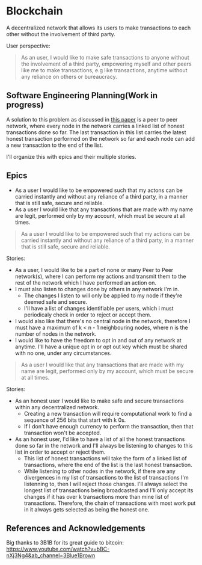 # Blockchain

A decentralized network that allows its users to make transactions to each other without the involvement of third party.

User perspective:

> As an user, I would like to make safe transactions to anyone without the involvement of a third party, empowering myself and other peers like me to make 
> transactions, e.g like transactions, anytime without any reliance on others or bureaucracy.

## Software Engineering Planning(Work in progress)

A solution to this problem as discussed in [this paper](https://bitcoin.org/bitcoin.pdf) is a peer to peer network, where every node in the network carries a linked list of honest transactions done so far. The last transaction in this list carries the latest honest transaction performed on the network so far and each node can add a new transaction to the end of the list.

I'll organize this with epics and their multiple stories.

## Epics

- As a user I would like to be empowered such that my actons can be carried instantly and without any reliance of a third party, in a manner that is still safe, secure and reliable.
- As a user I would like that any transactions that are made with my name are legit, performed only by my account, which must be secure at all times.

> As a user I would like to be empowered such that my actions can be carried instantly and without any reliance of a third party, in a manner that is still safe, secure and reliable.

Stories:
- As a user, I would like to be a part of none or many Peer to Peer network(s), where I can perform my actions and transmit them to the rest of the network which I have performed an action on.
- I must also listen to changes done by others in any network I'm in.
   - The changes I listen to will only be applied to my node if they're deemed safe and secure.
   - I'll have a list of changes identifiable per users, which i must periodicaly check in order to reject or accept them.
- I would also like that there's no central node in the network, therefore I must have a maximum of k < n - 1 neighbouring nodes, where n is the number of nodes in the network.
- I would like to have the freedom to opt in and out of any network at anytime. I'll have a unique opt in or opt out key which must be shared with no one, under any circumstances.

> As a user I would like that any transactions that are made with my name are legit, performed only by my account, which must be secure at all times.

Stories:
- As an honest user I would like to make safe and secure transactions within any decentralized network. 
  - Creating a new transaction will require computational work to find a sequence of 256 bits that start with k 0s.
  - If I don't have enough currency to perform the transaction, then that transaction won't be accepted.
- As an honest user, I'd like to have a list of all the honest transactions done so far in the network and I'll always be listening to changes to this list in order to accept or reject them.
  - This list of honest transactions will take the form of a linked list of transactions, where the end of the list is the last honest transaction.
  - While listening to other nodes in the network, if there are any divergences in my list of transactions to the list of transactions I'm listenning to, then I will reject those changes. I'll always select the longest list of transactions being broadcasted and I'll only accept its changes if it has over k transactions more than mine list of transactions. Therefore, the chain of transactions with most work put in it always gets selected as being the honest one.

## References and Acknowledgements

Big thanks to 3B1B for its great guide to bitcoin: https://www.youtube.com/watch?v=bBC-nXj3Ng4&ab_channel=3Blue1Brown
